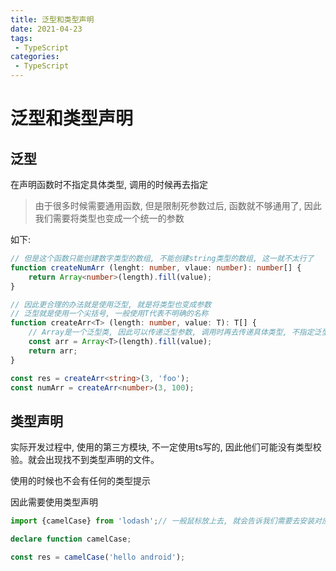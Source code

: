 ```yaml
---
title: 泛型和类型声明
date: 2021-04-23
tags:
 - TypeScript
categories: 
 - TypeScript
---
```


# 泛型和类型声明

## 泛型
在声明函数时不指定具体类型, 调用的时候再去指定

> 由于很多时候需要通用函数, 但是限制死参数过后, 函数就不够通用了, 因此我们需要将类型也变成一个统一的参数

如下:

```typeScript
// 但是这个函数只能创建数字类型的数组, 不能创建string类型的数组, 这一就不太行了
function createNumArr (lenght: number, vlaue: number): number[] {
    return Array<number>(length).fill(value);
}

// 因此更合理的办法就是使用泛型, 就是将类型也变成参数
// 泛型就是使用一个尖括号, 一般使用T代表不明确的名称
function createArr<T> (length: number, value: T): T[] {
    // Array是一个泛型类, 因此可以传递泛型参数, 调用时再去传递具体类型, 不指定泛型就是一个any类型的数组
    const arr = Array<T>(length).fill(value);
    return arr;
}

const res = createArr<string>(3, 'foo');
const numArr = createArr<number>(3, 100);
```

## 类型声明

实际开发过程中, 使用的第三方模块, 不一定使用ts写的, 因此他们可能没有类型校验。就会出现找不到类型声明的文件。

使用的时候也不会有任何的类型提示

因此需要使用类型声明

```typeScript
import {camelCase} from 'lodash';// 一般鼠标放上去, 就会告诉我们需要去安装对应地类型声明模块,  .d.ts结尾, 专用于做类型声明

declare function camelCase;

const res = camelCase('hello android');

```
